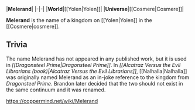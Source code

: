 |**Melerand**|
|-|-|
|**World**|[[Yolen\|Yolen]]|
|**Universe**|[[Cosmere\|Cosmere]]|

**Melerand** is the name of a kingdom on [[Yolen\|Yolen]] in the [[Cosmere\|cosmere]].

## Trivia
The name Melerand has not appeared in any published work, but it is used in *[[Dragonsteel Prime\|Dragonsteel Prime]]*.
In *[[Alcatraz Versus the Evil Librarians (book)\|Alcatraz Versus the Evil Librarians]]*, [[Nalhalla\|Nalhalla]] was originally named Melerand as an in-joke reference to the kingdom from *Dragonsteel Prime*. Brandon later decided that the two should not exist in the same continuum and it was renamed.


https://coppermind.net/wiki/Melerand